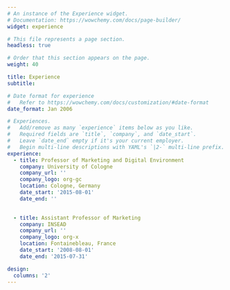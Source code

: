 ```yaml
---
# An instance of the Experience widget.
# Documentation: https://wowchemy.com/docs/page-builder/
widget: experience

# This file represents a page section.
headless: true

# Order that this section appears on the page.
weight: 40

title: Experience
subtitle:

# Date format for experience
#   Refer to https://wowchemy.com/docs/customization/#date-format
date_format: Jan 2006

# Experiences.
#   Add/remove as many `experience` items below as you like.
#   Required fields are `title`, `company`, and `date_start`.
#   Leave `date_end` empty if it's your current employer.
#   Begin multi-line descriptions with YAML's `|2-` multi-line prefix.
experience:
  - title: Professor of Marketing and Digital Environment
    company: University of Cologne
    company_url: ''
    company_logo: org-gc
    location: Cologne, Germany
    date_start: '2015-08-01'
    date_end: ''

        
  - title: Assistant Professor of Marketing
    company: INSEAD
    company_url: ''
    company_logo: org-x
    location: Fontainebleau, France
    date_start: '2008-08-01'
    date_end: '2015-07-31'

design:
  columns: '2'
---
```

